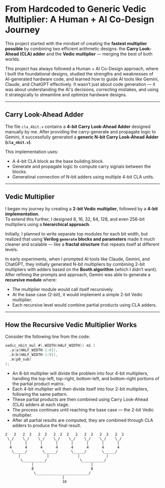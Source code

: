 # From Hardcoded to Generic Vedic Multiplier: A Human + AI Co-Design Journey

This project started with the mindset of creating the **fastest multiplier possible** by combining two efficient arithmetic designs: the **Carry Look-Ahead (CLA) adder** and the **Vedic multiplier** — merging the best of both worlds.

This project has always followed a Human + AI Co-Design approach, where I built the foundational designs, studied the strengths and weaknesses of AI-generated hardware code, and learned how to guide AI tools like Gemini, Claude, and ChatGPT effectively. It wasn’t just about code generation — it was about understanding the AI's decisions, correcting mistakes, and using it strategically to streamline and optimize hardware designs.

---

## Carry Look-Ahead Adder

The file `cla_4bit.v` contains a **4-bit Carry Look-Ahead Adder** designed manually by me. After providing the carry-generate and propagate logic to Gemini, it successfully generated a **generic N-bit Carry Look-Ahead Adder (`cla_nbit.v`)**.

This implementation uses:
- A 4-bit CLA block as the base building block.
- Generate and propagate logic to compute carry signals between the blocks.
- Generatinal connection of N-bit adders using multiple 4-bit CLA units.

---

## Vedic Multiplier

I began my journey by creating a **2-bit Vedic multiplier**, followed by a **4-bit implementation**.  
To extend this further, I designed 8, 16, 32, 64, 128, and even 256-bit multipliers using a **hierarchical approach**.

Initially, I planned to write separate top modules for each bit width, but realized that using **Verilog `generate` blocks and parameters** made it much cleaner and scalable — like a **fractal structure** that repeats itself at different levels.

In early experiments, when I prompted AI tools like Claude, Gemini, and ChatGPT, they initially generated N-bit multipliers by combining 2-bit multipliers with adders based on the **Booth algorithm** (which I didn’t want).  
After refining the prompts and approach, Gemini was able to generate a **recursive module** where:
- The multiplier module would call itself recursively.
- At the base case (2-bit), it would implement a simple 2-bit Vedic multiplier.
- Each recursive level would combine partial products using CLA adders.

---

## How the Recursive Vedic Multiplier Works

Consider the following line from the code:
```verilog
vedic_nbit_mul #(.WIDTH(HALF_WIDTH)) m1 (
  .a(a[HALF_WIDTH-1:0]),
  .b(b[HALF_WIDTH-1:0]),
  .m(p0_sub)
);
```
- An 8-bit multiplier will divide the problem into four 4-bit multipliers, handling the top-left, top-right, bottom-left, and bottom-right portions of the partial product matrix.
- Each 4-bit multiplier will then divide itself into four 2-bit multipliers, following the same pattern.
- These partial products are then combined using Carry Look-Ahead (CLA) adders at each stage.
- The process continues until reaching the base case — the 2-bit Vedic multiplier.
- After all partial results are computed, they are combined through CLA adders to produce the final result.
 
```
2   2   2  2   2  2   2  2  2   2   2  2   2  2   2  2   
 \_/    \_/    \_/    \_/    \_/    \_/    \_/    \_/ 
  |      |      |      |      |      |      |      |
  4      4      4      4      4      4      4      4 
   \_____/       \_____/      \_____/       \_____/
      |            |             |            |
       \__________/               \__________/ 
            |                          |
            8                          8
             \________________________/
                          |
                          16
```
